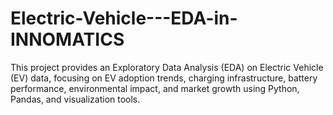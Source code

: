 # Electric-Vehicle---EDA-in-INNOMATICS
This project provides an Exploratory Data Analysis (EDA) on Electric Vehicle (EV) data, focusing on EV adoption trends, charging infrastructure, battery performance, environmental impact, and market growth using Python, Pandas, and visualization tools.
